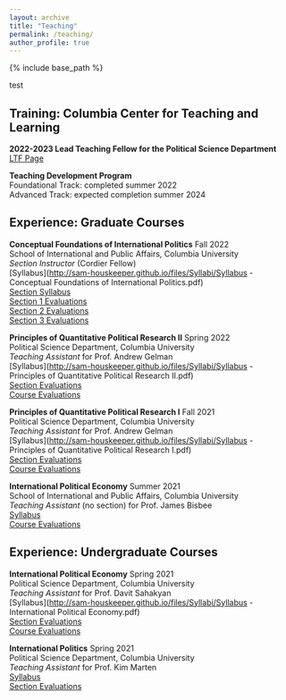 ```yaml
---
layout: archive
title: "Teaching"
permalink: /teaching/
author_profile: true
---
```

{% include base_path %}

test

## Training: Columbia Center for Teaching and Learning


**2022-2023 Lead Teaching Fellow for the Political Science Department**
<br>[LTF Page](https://ctl.columbia.edu/graduate-instructors/opportunities-for-graduate-students/lead-teaching-fellows/2022-3/)

**Teaching Development Program**
<br>Foundational Track: completed summer 2022
<br>Advanced Track: expected completion summer 2024



## Experience: Graduate Courses

**Conceptual Foundations of International Politics** Fall 2022
<br>School of International and Public Affairs, Columbia University
<br>*Section Instructor* (Cordier Fellow)
<br>[Syllabus](http://sam-houskeeper.github.io/files/Syllabi/Syllabus - Conceptual Foundations of International Politics.pdf)
<br>[Section Syllabus](http://sam-houskeeper.github.io/files/Syllabi/CF_Section_Policy_Sheet.pdf)
<br>[Section 1 Evaluations](http://sam-houskeeper.github.io/files/Evaluations/TA_Evaluations_CF_1.pdf)
<br>[Section 2 Evaluations](http://sam-houskeeper.github.io/files/Evaluations/TA_Evaluations_CF_2.pdf)
<br>[Section 3 Evaluations](http://sam-houskeeper.github.io/files/Evaluations/TA_Evaluations_CF_3.pdf)

**Principles of Quantitative Political Research II** Spring 2022
<br>Political Science Department, Columbia University
<br>*Teaching Assistant* for Prof. Andrew Gelman
<br>[Syllabus](http://sam-houskeeper.github.io/files/Syllabi/Syllabus - Principles of Quantitative Political Research II.pdf)
<br>[Section Evaluations](http://sam-houskeeper.github.io/files/Evaluations/TA_Evaluations_QuantII_Section.pdf)
<br>[Course Evaluations](http://sam-houskeeper.github.io/files/Evaluations/TA_Evaluations_QuantII_Class.pdf)

**Principles of Quantitative Political Research I** Fall 2021
<br>Political Science Department, Columbia University
<br>*Teaching Assistant* for Prof. Andrew Gelman
<br>[Syllabus](http://sam-houskeeper.github.io/files/Syllabi/Syllabus - Principles of Quantitative Political Research I.pdf)
<br>[Section Evaluations](http://sam-houskeeper.github.io/files/Evaluations/TA_Evaluations_QuantI_Section.pdf)
<br>[Course Evaluations](http://sam-houskeeper.github.io/files/Evaluations/TA_Evaluations_QuantI_Class.pdf)

**International Political Economy** Summer 2021
<br>School of International and Public Affairs, Columbia University
<br>*Teaching Assistant* (no section) for Prof. James Bisbee
<br>[Syllabus](http://sam-houskeeper.github.io/files/Syllabi/syllabus_IPE_summer.pdf)
<br>[Course Evaluations](http://sam-houskeeper.github.io/files/Evaluations/TA_Evaluations_SummerIPE_Class_redacted.pdf)



## Experience: Undergraduate Courses

**International Political Economy** Spring 2021
<br>Political Science Department, Columbia University
<br>*Teaching Assistant* for Prof. Davit Sahakyan
<br>[Syllabus](http://sam-houskeeper.github.io/files/Syllabi/Syllabus - International Political Economy.pdf)
<br>[Section Evaluations](http://sam-houskeeper.github.io/files/Evaluations/TA_Evaluations_IPE_Section.pdf)
<br>[Course Evaluations](http://sam-houskeeper.github.io/files/Evaluations/TA_Evaluations_IPE_Class_redacted.pdf)

**International Politics** Spring 2021
<br>Political Science Department, Columbia University
<br>*Teaching Assistant* for Prof. Kim Marten
<br>[Syllabus](http://sam-houskeeper.github.io/files/Syllabi/Syllabus_International_Politics.pdf)
<br>[Section Evaluations](http://sam-houskeeper.github.io/files/Evaluations/TA_Evaluations_International_Politics_Section.pdf)



